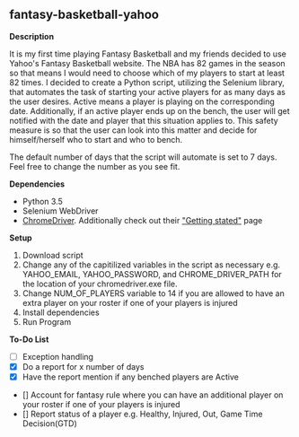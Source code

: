 ## fantasy-basketball-yahoo

**Description**

It is my first time playing Fantasy Basketball and my friends decided to use Yahoo's Fantasy Basketball website. The NBA has 82 games in the season so that means I would need to choose which of my players to start at least 82 times. I decided to create a Python script, utilizing the Selenium library, that automates the task of starting your active players for as many days as the user desires. Active means a player is playing on the corresponding date. Additionally, if an active player ends up on the bench, the user will get notified with the date and player that this situation applies to. This safety measure is so that the user can look into this matter and decide for himself/herself who to start and who to bench.

The default number of days that the script will automate is set to 7 days. Feel free to change the number as you see fit.

**Dependencies**
* Python 3.5
* Selenium WebDriver
* [ChromeDriver](https://sites.google.com/a/chromium.org/chromedriver/downloads). Additionally check out their ["Getting stated"](https://sites.google.com/a/chromium.org/chromedriver/getting-started) page 

**Setup**
1. Download script
2. Change any of the capitilized variables in the script as necessary e.g. YAHOO_EMAIL, YAHOO_PASSWORD, and CHROME_DRIVER_PATH for the location of your chromedriver.exe file.
3. Change NUM_OF_PLAYERS variable to 14 if you are allowed to have an extra player on your roster if one of your players is injured
4. Install dependencies
5. Run Program

**To-Do List**

- [ ] Exception handling
- [x] Do a report for x number of days
- [x] Have the report mention if any benched players are Active
- [] Account for fantasy rule where you can have an additional player on your roster if one of your players is injured
- [] Report status of a player e.g. Healthy, Injured, Out, Game Time Decision(GTD)